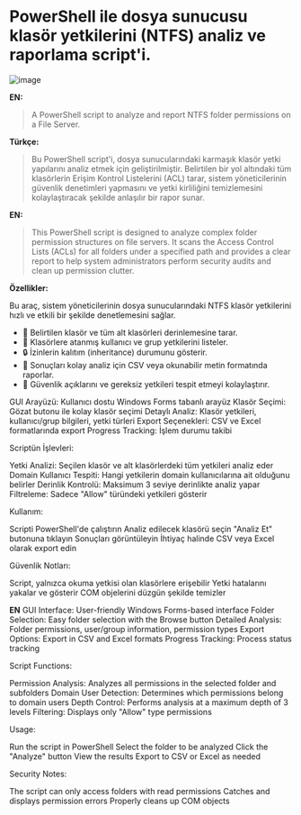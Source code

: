 
# PowerShell ile dosya sunucusu klasör yetkilerini (NTFS) analiz ve raporlama script'i.
![image](https://github.com/user-attachments/assets/c25d8817-30f3-4919-935f-d5a46ab8d849)

**EN:**
> A PowerShell script to analyze and report NTFS folder permissions on a File Server.


**Türkçe:**
> Bu PowerShell script'i, dosya sunucularındaki karmaşık klasör yetki yapılarını analiz etmek için geliştirilmiştir. Belirtilen bir yol altındaki tüm klasörlerin Erişim Kontrol Listelerini (ACL) tarar, sistem yöneticilerinin güvenlik denetimleri yapmasını ve yetki kirliliğini temizlemesini kolaylaştıracak şekilde anlaşılır bir rapor sunar.

**EN:**
> This PowerShell script is designed to analyze complex folder permission structures on file servers. It scans the Access Control Lists (ACLs) for all folders under a specified path and provides a clear report to help system administrators perform security audits and clean up permission clutter.


**Özellikler:**

Bu araç, sistem yöneticilerinin dosya sunucularındaki NTFS klasör yetkilerini hızlı ve etkili bir şekilde denetlemesini sağlar.

* 📂 Belirtilen klasör ve tüm alt klasörleri derinlemesine tarar.
* 👥 Klasörlere atanmış kullanıcı ve grup yetkilerini listeler.
* 🔒 İzinlerin kalıtım (inheritance) durumunu gösterir.
* 📄 Sonuçları kolay analiz için CSV veya okunabilir metin formatında raporlar.
* 🎯 Güvenlik açıklarını ve gereksiz yetkileri tespit etmeyi kolaylaştırır.

GUI Arayüzü: Kullanıcı dostu Windows Forms tabanlı arayüz
Klasör Seçimi: Gözat butonu ile kolay klasör seçimi
Detaylı Analiz: Klasör yetkileri, kullanıcı/grup bilgileri, yetki türleri
Export Seçenekleri: CSV ve Excel formatlarında export
Progress Tracking: İşlem durumu takibi

Scriptün İşlevleri:

Yetki Analizi: Seçilen klasör ve alt klasörlerdeki tüm yetkileri analiz eder
Domain Kullanıcı Tespiti: Hangi yetkilerin domain kullanıcılarına ait olduğunu belirler
Derinlik Kontrolü: Maksimum 3 seviye derinlikte analiz yapar
Filtreleme: Sadece "Allow" türündeki yetkileri gösterir

Kullanım:

Scripti PowerShell'de çalıştırın
Analiz edilecek klasörü seçin
"Analiz Et" butonuna tıklayın
Sonuçları görüntüleyin
İhtiyaç halinde CSV veya Excel olarak export edin

Güvenlik Notları:

Script, yalnızca okuma yetkisi olan klasörlere erişebilir
Yetki hatalarını yakalar ve gösterir
COM objelerini düzgün şekilde temizler

**EN**
GUI Interface: User-friendly Windows Forms-based interface
Folder Selection: Easy folder selection with the Browse button
Detailed Analysis: Folder permissions, user/group information, permission types
Export Options: Export in CSV and Excel formats
Progress Tracking: Process status tracking

Script Functions:

Permission Analysis: Analyzes all permissions in the selected folder and subfolders
Domain User Detection: Determines which permissions belong to domain users
Depth Control: Performs analysis at a maximum depth of 3 levels
Filtering: Displays only "Allow" type permissions

Usage:

Run the script in PowerShell
Select the folder to be analyzed
Click the "Analyze" button
View the results
Export to CSV or Excel as needed

Security Notes:

The script can only access folders with read permissions
Catches and displays permission errors
Properly cleans up COM objects
